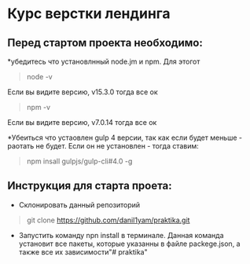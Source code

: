 # Курс верстки лендинга

## Перед стартом проекта необходимо:

*убедитесь что установлнный node.jm и npm. Для этогот
> node -v

Если вы видите версию, v15.3.0 тогда все ок

> npm -v

Если вы видите версию, v7.0.14 тогда все ок

*Убеиться что устаовлен gulp 4 версии, так как если будет меньше - раотать не будет.
Если он не установлен - тогда ставим:

> npm insall gulpjs/gulp-cli#4.0 -g

 ## Инструкция для старта проета:
* Склонировать данный репозиторий
> git clone https://github.com/danil1yam/praktika.git

* Запустить команду npn install в терминале. Данная команда установит все пакеты, которые указанны в файле
packege.json, а также все их зависимости"# praktika"  
